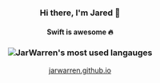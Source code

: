 <h3 align="center">Hi there, I'm Jared 👋</h3>
<h4 align="center">Swift is awesome 🔥</h4>

<h3 align="center">
<img src="https://github-readme-stats.vercel.app/api/top-langs/?username=JarWarren&layout=compact&theme=dracula" alt="JarWarren's most used langauges"/>
</h3>

<p  align="center">
<a href="https://jarwarren.github.io/">jarwarren.github.io</a>
</p>

<!--
**JarWarren/JarWarren** is a ✨ _special_ ✨ repository because its `README.md` (this file) appears on your GitHub profile.

Here are some ideas to get you started:
<h4 align="center">
Software engineer @ <a href="https://github.com/facebook">Meta</a>
</h4>

<p align="center">
  <img src="https://github-readme-stats.vercel.app/api/top-langs/?username=JarWarren&layout=compact&theme=dracula" alt="JarWarren's most used languages"/>
</p>
![GitHub Stats](https://github-readme-stats.vercel.app/api?username=jarwarren&show_icons=true&theme=dracula&count_private=true)
- 🔭 I’m currently working on ...
- 🌱 I’m currently learning ...
- 👯 I’m looking to collaborate on ...
- 🤔 I’m looking for help with ...
- 💬 Ask me about ...
- 📫 How to reach me: ...
- 😄 Pronouns: ...
- ⚡ Fun fact: ...
-->
